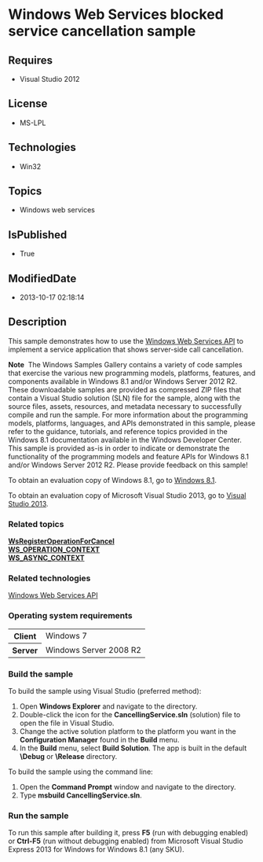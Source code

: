 # Windows Web Services blocked service cancellation sample
## Requires
* Visual Studio 2012
## License
* MS-LPL
## Technologies
* Win32
## Topics
* Windows web services
## IsPublished
* True
## ModifiedDate
* 2013-10-17 02:18:14
## Description

<div id="mainSection">
<p>This sample demonstrates how to use the <a href="http://msdn.microsoft.com/en-us/library/windows/desktop/dd430435">
Windows Web Services API</a> to implement a service application that shows server-side call cancellation.
</p>
<p class="note"><b>Note</b>&nbsp;&nbsp;The Windows Samples Gallery contains a variety of code samples that exercise the various new programming models, platforms, features, and components available in Windows&nbsp;8.1 and/or Windows Server&nbsp;2012&nbsp;R2. These downloadable samples
 are provided as compressed ZIP files that contain a Visual Studio solution (SLN) file for the sample, along with the source files, assets, resources, and metadata necessary to successfully compile and run the sample. For more information about the programming
 models, platforms, languages, and APIs demonstrated in this sample, please refer to the guidance, tutorials, and reference topics provided in the Windows&nbsp;8.1 documentation available in the Windows Developer Center. This sample is provided as-is in order to
 indicate or demonstrate the functionality of the programming models and feature APIs for Windows&nbsp;8.1 and/or Windows Server&nbsp;2012&nbsp;R2. Please provide feedback on this sample!</p>
<p>To obtain an evaluation copy of Windows&nbsp;8.1, go to <a href="http://go.microsoft.com/fwlink/p/?linkid=301696">
Windows&nbsp;8.1</a>.</p>
<p>To obtain an evaluation copy of Microsoft Visual Studio&nbsp;2013, go to <a href="http://go.microsoft.com/fwlink/p/?linkid=301697">
Visual Studio&nbsp;2013</a>.</p>
<h3><a id="related_topics"></a>Related topics</h3>
<dl><dt><a href="http://msdn.microsoft.com/en-us/library/windows/desktop/dd430606"><b>WsRegisterOperationForCancel</b></a>
</dt><dt><a href="http://msdn.microsoft.com/en-us/library/windows/desktop/dd401980"><b>WS_OPERATION_CONTEXT</b></a>
</dt><dt><a href="http://msdn.microsoft.com/en-us/library/windows/desktop/dd401757"><b>WS_ASYNC_CONTEXT</b></a>
</dt></dl>
<h3>Related technologies</h3>
<a href="http://msdn.microsoft.com/en-us/library/windows/desktop/dd430435">Windows Web Services API</a>
<h3>Operating system requirements</h3>
<table>
<tbody>
<tr>
<th>Client</th>
<td><dt>Windows&nbsp;7 </dt></td>
</tr>
<tr>
<th>Server</th>
<td><dt>Windows Server&nbsp;2008&nbsp;R2 </dt></td>
</tr>
</tbody>
</table>
<h3>Build the sample</h3>
<p>To build the sample using Visual Studio (preferred method):</p>
<ol>
<li>Open <b>Windows Explorer</b> and navigate to the directory. </li><li>Double-click the icon for the <b>CancellingService.sln</b> (solution) file to open the file in Visual Studio.
</li><li>Change the active solution platform to the platform you want in the <b>Configuration Manager</b> found in the
<b>Build</b> menu. </li><li>In the <b>Build</b> menu, select <b>Build Solution</b>. The app is built in the default
<b>\Debug</b> or <b>\Release</b> directory. </li></ol>
<p>To build the sample using the command line:</p>
<ol>
<li>Open the <b>Command Prompt</b> window and navigate to the directory. </li><li>Type <b>msbuild CancellingService.sln</b>. </li></ol>
<h3>Run the sample</h3>
<p>To run this sample after building it, press <b>F5</b> (run with debugging enabled) or
<b>Ctrl-F5</b> (run without debugging enabled) from Microsoft Visual Studio Express&nbsp;2013 for Windows for Windows&nbsp;8.1 (any SKU).</p>
</div>
